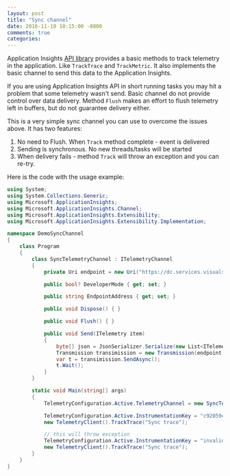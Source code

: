 ```yaml
---
layout: post
title: "Sync channel"
date: 2016-11-10 10:15:00 -0800
comments: true
categories: 
---
```


Application Insights [API library](https://www.nuget.org/packages/Microsoft.ApplicationInsights) provides a basic methods to track telemetry in the application. Like `TrackTrace` and `TrackMetric`. It also implements the basic channel to send this data to the Application Insights.

If you are using Application Insights API in short running tasks you may hit a problem that some telemetry wasn't send. Basic channel do not provide control over data delivery. Method `Flush` makes an effort to flush telemetry left in buffers, but do not guarantee delivery either.    

This is a very simple sync channel you can use to overcome the issues above. It has two features:

1. No need to Flush. When `Track` method complete - event is delivered
2. Sending is synchronous. No new threads/tasks will be started
3. When delivery fails - method `Track` will throw an exception and you can re-try.  

Here is the code with the usage example: 

``` csharp
using System;
using System.Collections.Generic;
using Microsoft.ApplicationInsights;
using Microsoft.ApplicationInsights.Channel;
using Microsoft.ApplicationInsights.Extensibility;
using Microsoft.ApplicationInsights.Extensibility.Implementation;

namespace DemoSyncChannel
{
    class Program
    {
        class SyncTelemetryChannel : ITelemetryChannel
        {
            private Uri endpoint = new Uri("https://dc.services.visualstudio.com/v2/track");

            public bool? DeveloperMode { get; set; }

            public string EndpointAddress { get; set; }

            public void Dispose() { }

            public void Flush() { }

            public void Send(ITelemetry item)
            {
                byte[] json = JsonSerializer.Serialize(new List<ITelemetry>() { item }, true);
                Transmission transimission = new Transmission(endpoint, json, "application/x-json-stream", JsonSerializer.CompressionType);
                var t = transimission.SendAsync();
                t.Wait();
            }
        }

        static void Main(string[] args)
        {
            TelemetryConfiguration.Active.TelemetryChannel = new SyncTelemetryChannel();

            TelemetryConfiguration.Active.InstrumentationKey = "c92059c3-9428-43e7-9b85-a96fb7c9488f";
            new TelemetryClient().TrackTrace("Sync trace");

            // this will throw exception
            TelemetryConfiguration.Active.InstrumentationKey = "invalid instrumentation key";
            new TelemetryClient().TrackTrace("Sync trace");
        }
    }
}
```